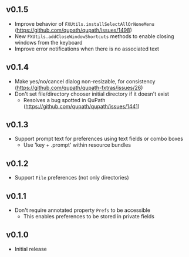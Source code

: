 ## v0.1.5
- Improve behavior of `FXUtils.installSelectAllOrNoneMenu` (https://github.com/qupath/qupath/issues/1498)
- New `FXUtils.addCloseWindowShortcuts` methods to enable closing windows from the keyboard
- Improve error notifications when there is no associated text

## v0.1.4
- Make yes/no/cancel dialog non-resizable, for consistency (https://github.com/qupath/qupath-fxtras/issues/26)
- Don't set file/directory chooser initial directory if it doesn't exist
  - Resolves a bug spotted in QuPath (https://github.com/qupath/qupath/issues/1441)

## v0.1.3
- Support prompt text for preferences using text fields or combo boxes
  - Use 'key + .prompt' within resource bundles

## v0.1.2
- Support `File` preferences (not only directories)

## v0.1.1
- Don't require annotated property `Prefs` to be accessible
  - This enables preferences to be stored in private fields

## v0.1.0
- Initial release